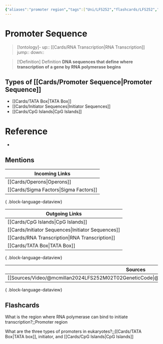 ```yaml
---
{"aliases":"promoter region","tags":["Uni/LFS252","flashcards/LFS252","Uni/BIM202","flashcards/BIM202"],"dg-publish":true,"permalink":"/cards/promoter-sequence/","dgPassFrontmatter":true}
---
```


# Promoter Sequence

> [!ontology]-
> up:: [[Cards/RNA Transcription\|RNA Transcription]]
> jump:: 
> down:: 

> [!Definition] Definition
> **DNA sequences that define where transcription of a gene by RNA polymerase begins**

## Types of [[Cards/Promoter Sequence\|Promoter Sequence]]

- [[Cards/TATA Box\|TATA Box]]
- [[Cards/Initiator Sequences\|Initiator Sequences]]
- [[Cards/CpG Islands\|CpG Islands]]

# Reference

- 

## Mentions

| Incoming Links                            |
| ----------------------------------------- |
| [[Cards/Operons\|Operons]]             |
| [[Cards/Sigma Factors\|Sigma Factors]] |

{ .block-language-dataview}

| Outgoing Links                                        |
| ----------------------------------------------------- |
| [[Cards/CpG Islands\|CpG Islands]]                 |
| [[Cards/Initiator Sequences\|Initiator Sequences]] |
| [[Cards/RNA Transcription\|RNA Transcription]]     |
| [[Cards/TATA Box\|TATA Box]]                       |

{ .block-language-dataview}

| Sources                                                                                         |
| ----------------------------------------------------------------------------------------------- |
| [[Sources/Video/@mcmillan2024LFS252M02T02GeneticCode\|@mcmillan2024LFS252M02T02GeneticCode]] |

{ .block-language-dataview}

## Flashcards

What is the region where RNA polymerase can bind to initiate transcription?;;Promoter region
<!--SR:!2024-11-10,25,230-->

What are the three types of promoters in eukaryotes?;;[[Cards/TATA Box\|TATA box]], initiator, and [[Cards/CpG Islands\|CpG Islands]]
<!--SR:!2025-01-10,58,230-->